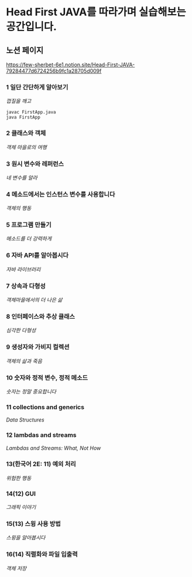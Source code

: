 # Head First JAVA를 따라가며 실습해보는 공간입니다.


## 노션 페이지
https://few-sherbet-6e1.notion.site/Head-First-JAVA-79284477d6724256b9fc1a28705d009f


### 1 일단 간단하게 알아보기
*껍질을 깨고*
```
javac FirstApp.java
java FirstApp
```

### 2 클래스와 객체
*객체 마을로의 여행*

### 3 원시 변수와 레퍼런스
*네 변수를 알라*

### 4 메소드에서는 인스턴스 변수를 사용합니다
*객체의 행동*

### 5 프로그램 만들기
*메소드를 더 강력하게*

### 6 자바 API를 알아봅시다
*자바 라이브러리*

### 7 상속과 다형성
*객체마을에서의 더 나은 삶*

### 8 인터페이스와 추상 클래스
*심각한 다형성*

### 9 생성자와 가비지 컬렉션
*객체의 삶과 죽음*

### 10 숫자와 정적 변수, 정적 메소드
*숫자는 정말 중요합니다*

### 11 collections and generics
*Data Structures*

### 12 lambdas and streams
*Lambdas and Streams: What, Not How*

### 13(한국어 2E: 11) 예외 처리
*위험한 행동*

### 14(12) GUI
*그래픽 이야기*

### 15(13) 스윙 사용 방법
*스윙을 알아봅시다*

### 16(14) 직렬화와 파일 입출력
*객체 저장*